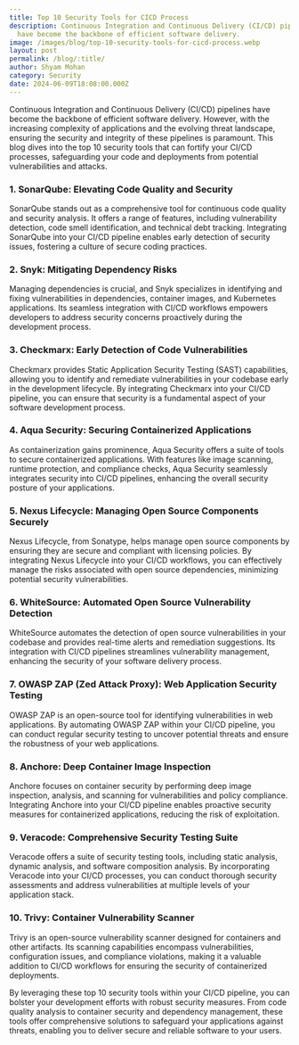 ```yaml
---
title: Top 10 Security Tools for CICD Process
description: Continuous Integration and Continuous Delivery (CI/CD) pipelines
  have become the backbone of efficient software delivery.
image: /images/blog/top-10-security-tools-for-cicd-process.webp
layout: post
permalink: /blog/:title/
author: Shyam Mohan
category: Security
date: 2024-06-09T18:08:00.000Z
---
```


Continuous Integration and Continuous Delivery (CI/CD) pipelines have become the backbone of efficient software delivery. However, with the increasing complexity of applications and the evolving threat landscape, ensuring the security and integrity of these pipelines is paramount. This blog dives into the top 10 security tools that can fortify your CI/CD processes, safeguarding your code and deployments from potential vulnerabilities and attacks.

### 1. SonarQube: Elevating Code Quality and Security

SonarQube stands out as a comprehensive tool for continuous code quality and security analysis. It offers a range of features, including vulnerability detection, code smell identification, and technical debt tracking. Integrating SonarQube into your CI/CD pipeline enables early detection of security issues, fostering a culture of secure coding practices.

### 2. Snyk: Mitigating Dependency Risks

Managing dependencies is crucial, and Snyk specializes in identifying and fixing vulnerabilities in dependencies, container images, and Kubernetes applications. Its seamless integration with CI/CD workflows empowers developers to address security concerns proactively during the development process.

### 3. Checkmarx: Early Detection of Code Vulnerabilities

Checkmarx provides Static Application Security Testing (SAST) capabilities, allowing you to identify and remediate vulnerabilities in your codebase early in the development lifecycle. By integrating Checkmarx into your CI/CD pipeline, you can ensure that security is a fundamental aspect of your software development process.

### 4. Aqua Security: Securing Containerized Applications

As containerization gains prominence, Aqua Security offers a suite of tools to secure containerized applications. With features like image scanning, runtime protection, and compliance checks, Aqua Security seamlessly integrates security into CI/CD pipelines, enhancing the overall security posture of your applications.

### 5. Nexus Lifecycle: Managing Open Source Components Securely

Nexus Lifecycle, from Sonatype, helps manage open source components by ensuring they are secure and compliant with licensing policies. By integrating Nexus Lifecycle into your CI/CD workflows, you can effectively manage the risks associated with open source dependencies, minimizing potential security vulnerabilities.

### 6. WhiteSource: Automated Open Source Vulnerability Detection

WhiteSource automates the detection of open source vulnerabilities in your codebase and provides real-time alerts and remediation suggestions. Its integration with CI/CD pipelines streamlines vulnerability management, enhancing the security of your software delivery process.

### 7. OWASP ZAP (Zed Attack Proxy): Web Application Security Testing

OWASP ZAP is an open-source tool for identifying vulnerabilities in web applications. By automating OWASP ZAP within your CI/CD pipeline, you can conduct regular security testing to uncover potential threats and ensure the robustness of your web applications.

### 8. Anchore: Deep Container Image Inspection

Anchore focuses on container security by performing deep image inspection, analysis, and scanning for vulnerabilities and policy compliance. Integrating Anchore into your CI/CD pipeline enables proactive security measures for containerized applications, reducing the risk of exploitation.

### 9. Veracode: Comprehensive Security Testing Suite

Veracode offers a suite of security testing tools, including static analysis, dynamic analysis, and software composition analysis. By incorporating Veracode into your CI/CD processes, you can conduct thorough security assessments and address vulnerabilities at multiple levels of your application stack.

### 10. Trivy: Container Vulnerability Scanner

Trivy is an open-source vulnerability scanner designed for containers and other artifacts. Its scanning capabilities encompass vulnerabilities, configuration issues, and compliance violations, making it a valuable addition to CI/CD workflows for ensuring the security of containerized deployments.

By leveraging these top 10 security tools within your CI/CD pipeline, you can bolster your development efforts with robust security measures. From code quality analysis to container security and dependency management, these tools offer comprehensive solutions to safeguard your applications against threats, enabling you to deliver secure and reliable software to your users.
